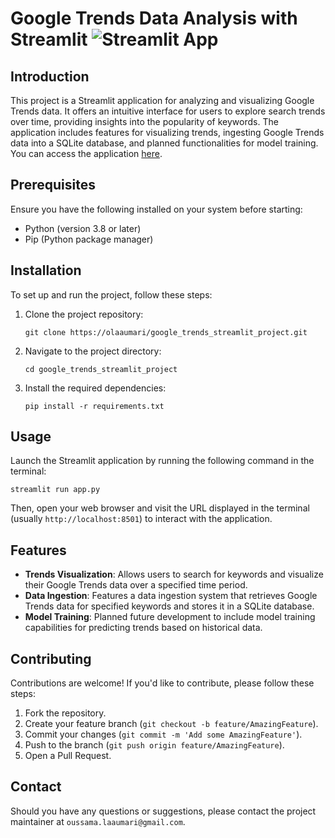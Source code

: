 # Google Trends Data Analysis with Streamlit ![Streamlit App](https://static.streamlit.io/badges/streamlit_badge_black_white.svg)
## Introduction

This project is a Streamlit application for analyzing and visualizing Google Trends data. It offers an intuitive interface for users to explore search trends over time, providing insights into the popularity of keywords. The application includes features for visualizing trends, ingesting Google Trends data into a SQLite database, and planned functionalities for model training. You can access the application [here](https://trendsapp.streamlit.app/).

## Prerequisites

Ensure you have the following installed on your system before starting:

- Python (version 3.8 or later)
- Pip (Python package manager)

## Installation

To set up and run the project, follow these steps:

1. Clone the project repository:
   ```
   git clone https://olaaumari/google_trends_streamlit_project.git
   ```
2. Navigate to the project directory:
   ```
   cd google_trends_streamlit_project
   ```
3. Install the required dependencies:
   ```
   pip install -r requirements.txt
   ```

## Usage

Launch the Streamlit application by running the following command in the terminal:
```
streamlit run app.py
```
Then, open your web browser and visit the URL displayed in the terminal (usually `http://localhost:8501`) to interact with the application.

## Features

- **Trends Visualization**: Allows users to search for keywords and visualize their Google Trends data over a specified time period.
- **Data Ingestion**: Features a data ingestion system that retrieves Google Trends data for specified keywords and stores it in a SQLite database.
- **Model Training**: Planned future development to include model training capabilities for predicting trends based on historical data.

## Contributing

Contributions are welcome! If you'd like to contribute, please follow these steps:
1. Fork the repository.
2. Create your feature branch (`git checkout -b feature/AmazingFeature`).
3. Commit your changes (`git commit -m 'Add some AmazingFeature'`).
4. Push to the branch (`git push origin feature/AmazingFeature`).
5. Open a Pull Request.



## Contact

Should you have any questions or suggestions, please contact the project maintainer at `oussama.laaumari@gmail.com`.
